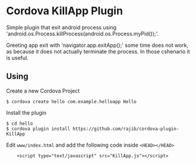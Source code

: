 # Cordova KillApp Plugin

Simple plugin that exit android process using 'android.os.Process.killProcess(android.os.Process.myPid());'.

Greeting app exit with 'navigator.app.exitApp();' some time does not work, as because it does not actually terminate the process. In those cshenario it is useful.

## Using

Create a new Cordova Project

    $ cordova create hello com.example.helloapp Hello
    
Install the plugin

    $ cd hello
    $ cordova plugin install https://github.com/rajib/cordova-plugin-KillApp
    

Edit `www/index.html` and add the following code inside `<HEAD></HEAD>`

```Include Javascript
    <script type="text/javascript" src="KillApp.js"></script>

